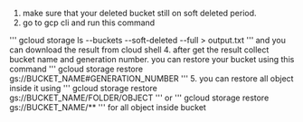 1. make sure that your deleted bucket still on soft deleted period.
2. go to gcp cli and run this command

'''
gcloud storage ls --buckets --soft-deleted --full > output.txt
'''
   and you can download the result from cloud shell
4. after get the result collect bucket name and generation number. you can restore your bucket using this command
'''
gcloud storage restore gs://BUCKET_NAME#GENERATION_NUMBER
'''
5. you can restore all object inside it using
'''
gcloud storage restore gs://BUCKET_NAME/FOLDER/OBJECT
'''
   or
'''
gcloud storage restore gs://BUCKET_NAME/**
'''
   for all object inside bucket
